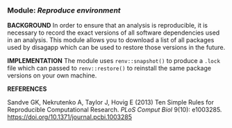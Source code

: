 ### **Module:** ***Reproduce environment***

**BACKGROUND**
In order to ensure that an analysis is reproducible, it is necessary to record the exact versions of all software dependencies used in an analysis. This module allows you to download a list of all packages used by disagapp which can be used to restore those versions in the future.

**IMPLEMENTATION**
The module uses `renv::snapshot()` to produce a `.lock` file which can passed to `renv::restore()` to reinstall the same package versions on your own machine.

**REFERENCES**

Sandve GK, Nekrutenko A, Taylor J, Hovig E (2013) Ten Simple Rules for Reproducible Computational Research. *PLoS Comput Biol* 9(10): e1003285. https://doi.org/10.1371/journal.pcbi.1003285
